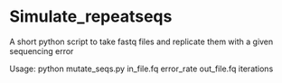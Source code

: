 # Simulate_repeatseqs
A short python script to take fastq files and replicate them with a given sequencing error


      
Usage: python mutate_seqs.py in_file.fq error_rate out_file.fq iterations
